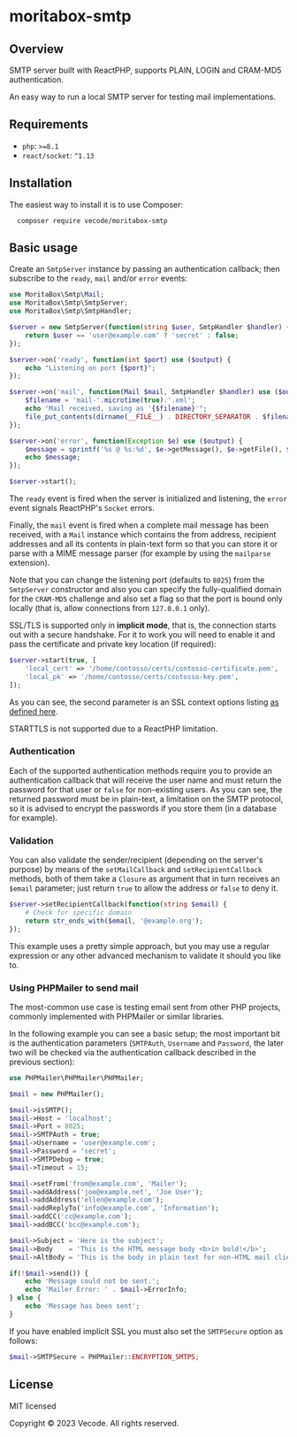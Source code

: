 # moritabox-smtp

## Overview

SMTP server built with ReactPHP, supports PLAIN, LOGIN and CRAM-MD5 authentication.

An easy way to run a local SMTP server for testing mail implementations.

## Requirements

- `php`: `>=8.1`
- `react/socket`: `^1.13`

## Installation

The easiest way to install it is to use Composer:

```shell
  composer require vecode/moritabox-smtp
```

## Basic usage

Create an `SmtpServer` instance by passing an authentication callback; then subscribe to the `ready`, `mail` and/or `error` events:

```php
use MoritaBox\Smtp\Mail;
use MoritaBox\Smtp\SmtpServer;
use MoritaBox\Smtp\SmtpHandler;

$server = new SmtpServer(function(string $user, SmtpHandler $handler) {
    return $user == 'user@example.com' ? 'secret' : false;
});

$server->on('ready', function(int $port) use ($output) {
    echo "Listening on port {$port}";
});

$server->on('mail', function(Mail $mail, SmtpHandler $handler) use ($output) {
    $filename = 'mail-'.microtime(true).'.eml';
    echo "Mail received, saving as '{$filename}'";
    file_put_contents(dirname(__FILE__) . DIRECTORY_SEPARATOR . $filename, $mail->getContents());
});

$server->on('error', function(Exception $e) use ($output) {
    $message = sprintf('%s @ %s:%d', $e->getMessage(), $e->getFile(), $e->getLine());
    echo $message;
});

$server->start();
```

The `ready` event is fired when the server is initialized and listening, the `error` event signals ReactPHP's `Socket` errors.

Finally, the `mail` event is fired when a complete mail message has been received, with a `Mail` instance which contains the from address, recipient addresses and all its contents in plain-text form so that you can store it or parse with a MIME message parser (for example by using the `mailparse` extension).

Note that you can change the listening port (defaults to `8025`) from the `SmtpServer` constructor and also you can specify the fully-qualified domain for the `CRAM-MD5` challenge and also set a flag so that the port is bound only locally (that is, allow connections from `127.0.0.1` only).

SSL/TLS is supported only in **implicit mode**, that is, the connection starts out with a secure handshake. For it to work you will need to enable it and pass the certificate and private key location (if required):

```php
$server->start(true, [
    'local_cert' => '/home/contosso/certs/contosso-certificate.pem',
    'local_pk' => '/home/contosso/certs/contosso-key.pem',
]);
```

As you can see, the second parameter is an SSL context options listing [as defined here](https://www.php.net/manual/en/context.ssl.php).

STARTTLS is not supported due to a ReactPHP limitation.

### Authentication

Each of the supported authentication methods require you to provide an authentication callback that will receive the user name and must return the password for that user or `false` for non-existing users. As you can see, the returned password must be in plain-text, a limitation on the SMTP protocol, so it is advised to encrypt the passwords if you store them (in a database for example).

### Validation

You can also validate the sender/recipient (depending on the server's purpose) by means of the `setMailCallback` and `setRecipientCallback` methods, both of them take a `Closure` as argument that in turn receives an `$email` parameter; just return `true` to allow the address or `false` to deny it.

```php
$server->setRecipientCallback(function(string $email) {
    # Check for specific domain
    return str_ends_with($email, '@example.org');
});
```

This example uses a pretty simple approach, but you may use a regular expression or any other advanced mechanism to validate it should you like to.

### Using PHPMailer to send mail

The most-common use case is testing email sent from other PHP projects, commonly implemented with PHPMailer or similar libraries.

In the following example you can see a basic setup; the most important bit is the authentication parameters (`SMTPAuth`, `Username` and `Password`, the later two will be checked via the authentication callback described in the previous section):

```php
use PHPMailer\PHPMailer\PHPMailer;

$mail = new PHPMailer();

$mail->isSMTP();
$mail->Host = 'localhost';
$mail->Port = 8025;
$mail->SMTPAuth = true;
$mail->Username = 'user@example.com';
$mail->Password = 'secret';
$mail->SMTPDebug = true;
$mail->Timeout = 15;

$mail->setFrom('from@example.com', 'Mailer');
$mail->addAddress('joe@example.net', 'Joe User');
$mail->addAddress('ellen@example.com');
$mail->addReplyTo('info@example.com', 'Information');
$mail->addCC('cc@example.com');
$mail->addBCC('bcc@example.com');

$mail->Subject = 'Here is the subject';
$mail->Body    = 'This is the HTML message body <b>in bold!</b>';
$mail->AltBody = 'This is the body in plain text for non-HTML mail clients';

if(!$mail->send()) {
    echo 'Message could not be sent.';
    echo 'Mailer Error: ' . $mail->ErrorInfo;
} else {
    echo 'Message has been sent';
}
```

If you have enabled implicit SSL you must also set the `SMTPSecure` option as follows:

```php
$mail->SMTPSecure = PHPMailer::ENCRYPTION_SMTPS;
```

## License

MIT licensed

Copyright &copy; 2023 Vecode. All rights reserved.
